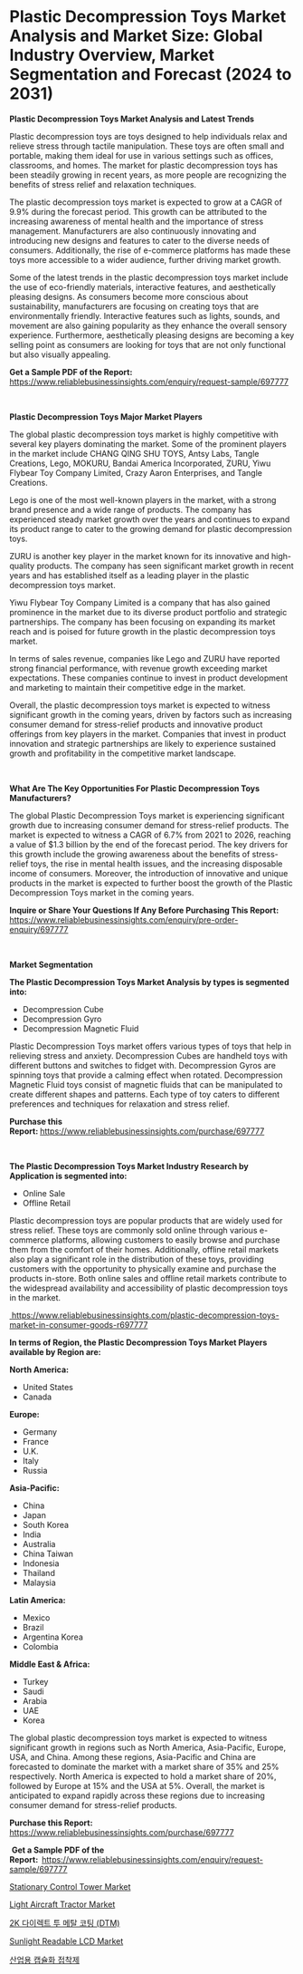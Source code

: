 <p><h1>Plastic Decompression Toys Market Analysis and Market Size: Global Industry Overview, Market Segmentation and Forecast (2024 to 2031)</h1></p><p><strong>Plastic Decompression Toys Market Analysis and Latest Trends</strong></p>
<p><p>Plastic decompression toys are toys designed to help individuals relax and relieve stress through tactile manipulation. These toys are often small and portable, making them ideal for use in various settings such as offices, classrooms, and homes. The market for plastic decompression toys has been steadily growing in recent years, as more people are recognizing the benefits of stress relief and relaxation techniques.</p><p>The plastic decompression toys market is expected to grow at a CAGR of 9.9% during the forecast period. This growth can be attributed to the increasing awareness of mental health and the importance of stress management. Manufacturers are also continuously innovating and introducing new designs and features to cater to the diverse needs of consumers. Additionally, the rise of e-commerce platforms has made these toys more accessible to a wider audience, further driving market growth.</p><p>Some of the latest trends in the plastic decompression toys market include the use of eco-friendly materials, interactive features, and aesthetically pleasing designs. As consumers become more conscious about sustainability, manufacturers are focusing on creating toys that are environmentally friendly. Interactive features such as lights, sounds, and movement are also gaining popularity as they enhance the overall sensory experience. Furthermore, aesthetically pleasing designs are becoming a key selling point as consumers are looking for toys that are not only functional but also visually appealing.</p></p>
<p><strong>Get a Sample PDF of the Report:&nbsp;</strong> <a href="https://www.reliablebusinessinsights.com/enquiry/request-sample/697777">https://www.reliablebusinessinsights.com/enquiry/request-sample/697777</a></p>
<p>&nbsp;</p>
<p><strong>Plastic Decompression Toys Major Market Players</strong></p>
<p><p>The global plastic decompression toys market is highly competitive with several key players dominating the market. Some of the prominent players in the market include CHANG QING SHU TOYS, Antsy Labs, Tangle Creations, Lego, MOKURU, Bandai America Incorporated, ZURU, Yiwu Flybear Toy Company Limited, Crazy Aaron Enterprises, and Tangle Creations.</p><p>Lego is one of the most well-known players in the market, with a strong brand presence and a wide range of products. The company has experienced steady market growth over the years and continues to expand its product range to cater to the growing demand for plastic decompression toys.</p><p>ZURU is another key player in the market known for its innovative and high-quality products. The company has seen significant market growth in recent years and has established itself as a leading player in the plastic decompression toys market.</p><p>Yiwu Flybear Toy Company Limited is a company that has also gained prominence in the market due to its diverse product portfolio and strategic partnerships. The company has been focusing on expanding its market reach and is poised for future growth in the plastic decompression toys market.</p><p>In terms of sales revenue, companies like Lego and ZURU have reported strong financial performance, with revenue growth exceeding market expectations. These companies continue to invest in product development and marketing to maintain their competitive edge in the market.</p><p>Overall, the plastic decompression toys market is expected to witness significant growth in the coming years, driven by factors such as increasing consumer demand for stress-relief products and innovative product offerings from key players in the market. Companies that invest in product innovation and strategic partnerships are likely to experience sustained growth and profitability in the competitive market landscape.</p></p>
<p>&nbsp;</p>
<p><strong>What Are The Key Opportunities For Plastic Decompression Toys Manufacturers?</strong></p>
<p><p>The global Plastic Decompression Toys market is experiencing significant growth due to increasing consumer demand for stress-relief products. The market is expected to witness a CAGR of 6.7% from 2021 to 2026, reaching a value of $1.3 billion by the end of the forecast period. The key drivers for this growth include the growing awareness about the benefits of stress-relief toys, the rise in mental health issues, and the increasing disposable income of consumers. Moreover, the introduction of innovative and unique products in the market is expected to further boost the growth of the Plastic Decompression Toys market in the coming years.</p></p>
<p><strong>Inquire or Share Your Questions If Any Before Purchasing This Report:</strong> <a href="https://www.reliablebusinessinsights.com/enquiry/pre-order-enquiry/697777">https://www.reliablebusinessinsights.com/enquiry/pre-order-enquiry/697777</a></p>
<p>&nbsp;</p>
<p><strong>Market Segmentation</strong></p>
<p><strong>The Plastic Decompression Toys Market Analysis by types is segmented into:</strong></p>
<p><ul><li>Decompression Cube</li><li>Decompression Gyro</li><li>Decompression Magnetic Fluid</li></ul></p>
<p><p>Plastic Decompression Toys market offers various types of toys that help in relieving stress and anxiety. Decompression Cubes are handheld toys with different buttons and switches to fidget with. Decompression Gyros are spinning toys that provide a calming effect when rotated. Decompression Magnetic Fluid toys consist of magnetic fluids that can be manipulated to create different shapes and patterns. Each type of toy caters to different preferences and techniques for relaxation and stress relief.</p></p>
<p><strong>Purchase this Report:&nbsp;</strong><a href="https://www.reliablebusinessinsights.com/purchase/697777">https://www.reliablebusinessinsights.com/purchase/697777</a></p>
<p>&nbsp;</p>
<p><strong>The Plastic Decompression Toys Market Industry Research by Application is segmented into:</strong></p>
<p><ul><li>Online Sale</li><li>Offline Retail</li></ul></p>
<p><p>Plastic decompression toys are popular products that are widely used for stress relief. These toys are commonly sold online through various e-commerce platforms, allowing customers to easily browse and purchase them from the comfort of their homes. Additionally, offline retail markets also play a significant role in the distribution of these toys, providing customers with the opportunity to physically examine and purchase the products in-store. Both online sales and offline retail markets contribute to the widespread availability and accessibility of plastic decompression toys in the market.</p></p>
<p><a href="https://www.reliablebusinessinsights.com/plastic-decompression-toys-market-in-consumer-goods-r697777">&nbsp;https://www.reliablebusinessinsights.com/plastic-decompression-toys-market-in-consumer-goods-r697777</a></p>
<p><strong>In terms of Region, the Plastic Decompression Toys Market Players available by Region are:</strong></p>
<p>
    <p> <strong> North America: </strong>
        <ul>
            <li>United States</li>
            <li>Canada</li>
        </ul>
        </p> 
    <p> <strong> Europe: </strong>
        <ul>
            <li>Germany</li>
            <li>France</li>
            <li>U.K.</li>
            <li>Italy</li>
            <li>Russia</li>
        </ul>
        </p> 
    <p> <strong> Asia-Pacific: </strong>
        <ul>
            <li>China</li>
            <li>Japan</li>
            <li>South Korea</li>
            <li>India</li>
            <li>Australia</li>
            <li>China Taiwan</li>
            <li>Indonesia</li>
            <li>Thailand</li>
            <li>Malaysia</li>
        </ul>
        </p> 
    <p> <strong> Latin America: </strong>
        <ul>
            <li>Mexico</li>
            <li>Brazil</li>
            <li>Argentina Korea</li>
            <li>Colombia</li>
        </ul>
        </p> 
    <p> <strong> Middle East & Africa: </strong>
        <ul>
            <li>Turkey</li>
            <li>Saudi</li>
            <li>Arabia</li>
            <li>UAE</li>
            <li>Korea</li>
        </ul>
    </p>
    </p>
<p><p>The global plastic decompression toys market is expected to witness significant growth in regions such as North America, Asia-Pacific, Europe, USA, and China. Among these regions, Asia-Pacific and China are forecasted to dominate the market with a market share of 35% and 25% respectively. North America is expected to hold a market share of 20%, followed by Europe at 15% and the USA at 5%. Overall, the market is anticipated to expand rapidly across these regions due to increasing consumer demand for stress-relief products.</p></p>
<p><strong>Purchase this Report: </strong><a href="https://www.reliablebusinessinsights.com/purchase/697777">https://www.reliablebusinessinsights.com/purchase/697777</a></p>
<p>&nbsp;<strong>Get a Sample PDF of the Report:&nbsp;&nbsp;</strong><a href="https://www.reliablebusinessinsights.com/enquiry/request-sample/697777">https://www.reliablebusinessinsights.com/enquiry/request-sample/697777</a></p>
<p><strong></strong></p>
<p><p><a href="https://github.com/Airanohannonzb68e5pb53oc1/Market-Research-Report-List-2/blob/main/stationary-control-tower-market.md">Stationary Control Tower Market</a></p><p><a href="https://github.com/IsmaelBlick2023/Market-Research-Report-List-1/blob/main/light-aircraft-tractor-market.md">Light Aircraft Tractor Market</a></p><p><a href="https://medium.com/@lowellleke20231/2k-%EA%B8%88%EC%86%8D%EC%9A%A9-%EC%BD%94%ED%8C%85-dtms-%EC%8B%9C%EC%9E%A5-%EB%B6%84%EC%84%9D-%EA%B8%80%EB%A1%9C%EB%B2%8C-%EC%82%B0%EC%97%85-%EC%A0%84%EB%A7%9D-%EB%B0%8F-%EC%98%88%EC%B8%A1-2024%EB%85%84%EB%B6%80%ED%84%B0-2031%EB%85%84-96a3cff1176c">2K 다이렉트 투 메탈 코팅 (DTM)</a></p><p><a href="https://issuu.com/reportprime-2/docs/sunlight-readable-lcd-market-size-2030.pptx">Sunlight Readable LCD Market</a></p><p><a href="https://medium.com/@hilmi-2a/2024-2031-%EA%B8%B0%EA%B0%84%EC%9D%84-%EC%9C%84%ED%95%9C-%EC%82%B0%EC%97%85-%EC%BA%A1%EC%8A%90%ED%99%94-%EC%A0%91%EC%B0%A9%EC%A0%9C-%EC%8B%9C%EC%9E%A5-%EB%8F%99%ED%96%A5-%EB%B0%8F-%EC%8B%9C%EC%9E%A5-%EB%B6%84%EC%84%9D%EC%9D%84-%EC%98%88%EC%B8%A1%ED%95%A9%EB%8B%88%EB%8B%A4-c5a8e652187a">산업용 캡슐화 접착제</a></p></p>